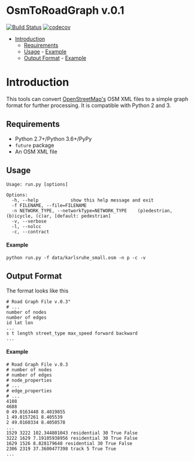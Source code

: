 # OsmToRoadGraph v.0.1

[![Build Status](https://travis-ci.org/AndGem/OsmToRoadGraph.svg?branch=master)](https://travis-ci.org/AndGem/OsmToRoadGraph)
[![codecov](https://codecov.io/gh/AndGem/OsmToRoadGraph/branch/master/graph/badge.svg)](https://codecov.io/gh/AndGem/OsmToRoadGraph)

<!-- TOC -->

- [Introduction](#introduction)
    - [Requirements](#requirements)
    - [Usage](#usage)
            - [Example](#example)
    - [Output Format](#output-format)
            - [Example](#example-1)

<!-- /TOC -->

# Introduction

This tools can convert [OpenStreetMap's](http://www.openstreetmap.org) OSM XML files to a simple graph format for further processing. It is compatible with Python 2 and 3. 

## Requirements
* Python 2.7+/Python 3.6+/PyPy
* `future` package
* An OSM XML file

## Usage
```
Usage: run.py [options]

Options:
  -h, --help            show this help message and exit
  -f FILENAME, --file=FILENAME
  -n NETWORK_TYPE, --networkType=NETWORK_TYPE    (p)edestrian, (b)icycle, (c)ar, [default: pedestrian]
  -v, --verbose
  -l, --nolcc
  -c, --contract
```
#### Example
```
python run.py -f data/karlsruhe_small.osm -n p -c -v
```

## Output Format
The format looks like this
```
# Road Graph File v.0.3"
# ...
number of nodes
number of edges
id lat lon
...
s t length street_type max_speed forward backward
...
```

#### Example
```
# Road Graph File v.0.3
# number of nodes
# number of edges
# node_properties
# ...
# edge_properties
# ...
4108
4688
0 49.0163448 8.4019855
1 49.0157261 8.405539
2 49.0160334 8.4050578
...
1529 3222 102.344801043 residential 30 True False
3222 1629 7.19105938956 residential 30 True False
1629 1526 8.828179648 residential 30 True False
2306 2319 37.3600477398 track 5 True True
...
```
